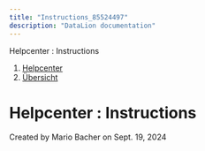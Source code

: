 ```yaml
---
title: "Instructions_85524497"
description: "DataLion documentation"
---
```


Helpcenter : Instructions  

1.  [Helpcenter](index.html)
2.  [Übersicht](2982609.html)

# Helpcenter : Instructions

Created by Mario Bacher on Sept. 19, 2024